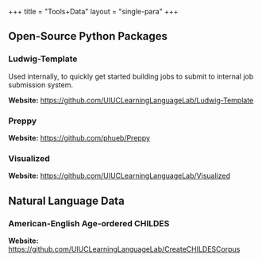+++
title = "Tools+Data"
layout = "single-para"
+++

## Open-Source Python Packages

### Ludwig-Template

Used internally, to quickly get started building jobs to submit to internal job submission system.

__Website:__  https://github.com/UIUCLearningLanguageLab/Ludwig-Template

### Preppy

__Website:__ https://github.com/phueb/Preppy

### Visualized

__Website:__ https://github.com/UIUCLearningLanguageLab/Visualized
	

## Natural Language Data

### American-English Age-ordered CHILDES

__Website:__ https://github.com/UIUCLearningLanguageLab/CreateCHILDESCorpus